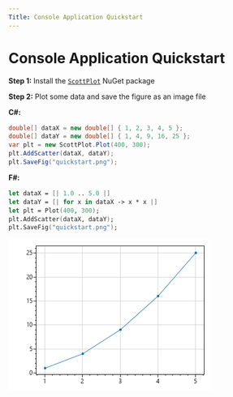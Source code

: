 ```yaml
---
Title: Console Application Quickstart
---
```


# Console Application Quickstart

**Step 1:** Install the [`ScottPlot`](https://www.nuget.org/packages/ScottPlot) NuGet package

**Step 2:** Plot some data and save the figure as an image file

**C#:**
```cs
double[] dataX = new double[] { 1, 2, 3, 4, 5 };
double[] dataY = new double[] { 1, 4, 9, 16, 25 };
var plt = new ScottPlot.Plot(400, 300);
plt.AddScatter(dataX, dataY);
plt.SaveFig("quickstart.png");
```
**F#:**
```fs
let dataX = [| 1.0 .. 5.0 |]
let dataY = [| for x in dataX -> x * x |]
let plt = Plot(400, 300);
plt.AddScatter(dataX, dataY);
plt.SaveFig("quickstart.png");
```

![](scottplot-quickstart-console.png)
